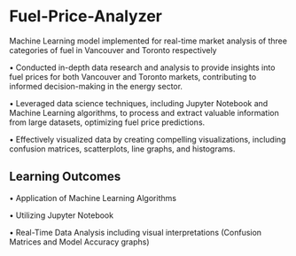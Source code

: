 # Fuel-Price-Analyzer
Machine Learning model implemented for real-time market analysis of three categories of fuel in Vancouver and Toronto respectively

• Conducted in-depth data research and analysis to provide insights into fuel prices for both Vancouver and Toronto markets, contributing to informed decision-making in the energy sector.

• Leveraged data science techniques, including Jupyter Notebook and Machine Learning algorithms, to process and extract valuable information from large datasets, optimizing fuel price predictions.

• Effectively visualized data by creating compelling visualizations, including confusion matrices, scatterplots, line graphs, and histograms.

## Learning Outcomes

• Application of Machine Learning Algorithms

• Utilizing Jupyter Notebook

• Real-Time Data Analysis including visual interpretations (Confusion Matrices and Model Accuracy graphs)
